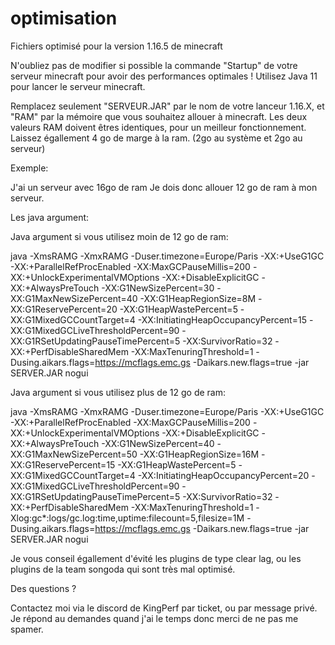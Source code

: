 # optimisation
Fichiers optimisé pour la version 1.16.5 de minecraft

N'oubliez pas de modifier si possible la commande "Startup" de votre serveur minecraft pour avoir des performances optimales !
Utilisez Java 11 pour lancer le serveur minecraft.

Remplacez seulement "SERVEUR.JAR" par le nom de votre lanceur 1.16.X, et "RAM" par la mémoire que vous souhaitez allouer à minecraft.
Les deux valeurs RAM doivent êtres identiques, pour un meilleur fonctionnement.
Laissez égallement 4 go de marge à la ram. (2go au système et 2go au serveur)

Exemple:

J'ai un serveur avec 16go de ram
Je dois donc allouer 12 go de ram à mon serveur.

Les java argument:


Java argument si vous utilisez moin de 12 go de ram:

java -XmsRAMG -XmxRAMG -Duser.timezone=Europe/Paris -XX:+UseG1GC -XX:+ParallelRefProcEnabled -XX:MaxGCPauseMillis=200 -XX:+UnlockExperimentalVMOptions -XX:+DisableExplicitGC -XX:+AlwaysPreTouch -XX:G1NewSizePercent=30 -XX:G1MaxNewSizePercent=40 -XX:G1HeapRegionSize=8M -XX:G1ReservePercent=20 -XX:G1HeapWastePercent=5 -XX:G1MixedGCCountTarget=4 -XX:InitiatingHeapOccupancyPercent=15 -XX:G1MixedGCLiveThresholdPercent=90 -XX:G1RSetUpdatingPauseTimePercent=5 -XX:SurvivorRatio=32 -XX:+PerfDisableSharedMem -XX:MaxTenuringThreshold=1 -Dusing.aikars.flags=https://mcflags.emc.gs -Daikars.new.flags=true -jar SERVER.JAR nogui

Java argument si vous utilisez plus de 12 go de ram:

java -XmsRAMG -XmxRAMG -Duser.timezone=Europe/Paris -XX:+UseG1GC -XX:+ParallelRefProcEnabled -XX:MaxGCPauseMillis=200 -XX:+UnlockExperimentalVMOptions -XX:+DisableExplicitGC -XX:+AlwaysPreTouch -XX:G1NewSizePercent=40 -XX:G1MaxNewSizePercent=50 -XX:G1HeapRegionSize=16M -XX:G1ReservePercent=15 -XX:G1HeapWastePercent=5 -XX:G1MixedGCCountTarget=4 -XX:InitiatingHeapOccupancyPercent=20 -XX:G1MixedGCLiveThresholdPercent=90 -XX:G1RSetUpdatingPauseTimePercent=5 -XX:SurvivorRatio=32 -XX:+PerfDisableSharedMem -XX:MaxTenuringThreshold=1 -Xlog:gc*:logs/gc.log:time,uptime:filecount=5,filesize=1M -Dusing.aikars.flags=https://mcflags.emc.gs -Daikars.new.flags=true -jar SERVER.JAR nogui

Je vous conseil égallement d'évité les plugins de type clear lag, ou les plugins de la team songoda qui sont très mal optimisé.

Des questions ?

Contactez moi via le discord de KingPerf par ticket, ou par message privé.
Je répond au demandes quand j'ai le temps donc merci de ne pas me spamer.
